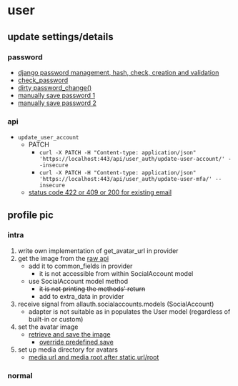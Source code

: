 # user
## update settings/details
### password
- [django password management, hash, check, creation and validation](https://docs.djangoproject.com/en/5.1/topics/auth/passwords/)
- [check_password](https://stackoverflow.com/a/62145106)
- [dirty password_change()](https://docs.djangoproject.com/en/5.1/topics/auth/passwords/#django.contrib.auth.password_validation.password_changed)
- [manually save password 1](https://stackoverflow.com/a/1873855)
- [manually save password 2](https://stackoverflow.com/a/30466918)

### api
- `update_user_account`
    - PATCH
        - `curl -X PATCH -H "Content-type: application/json" 'https://localhost:443/api/user_auth/update-user-account/' --insecure`
        - `curl -X PATCH -H "Content-type: application/json" 'https://localhost:443/api/user_auth/update-user-mfa/' --insecure`
    - [status code 422 or 409 or 200 for existing email](https://stackoverflow.com/q/9269040)

## profile pic
### intra
1. write own implementation of get_avatar_url in provider
1. get the image from the [raw api](https://api.intra.42.fr/apidoc/2.0/users/me.html)
    - add it to common_fields in provider
        - it is not accessible from within SocialAccount model
    - use SocialAccount model method
        - ~~it is not printing the methods' return~~
        - add to extra_data in provider
1. receive signal from allauth.socialaccounts.models (SocialAccount)
    - adapter is not suitable as in populates the User model (regardless of built-in or custom)
1. set the avatar image
    - [retrieve and save the image](https://stackoverflow.com/a/16383123)
        - [override predefined save](https://docs.djangoproject.com/en/5.1/topics/db/models/#overriding-predefined-model-methods)
1. set up media directory for avatars
    - [media url and media root after static url/root](https://simpleisbetterthancomplex.com/tutorial/2016/08/01/how-to-upload-files-with-django.html)
### normal
